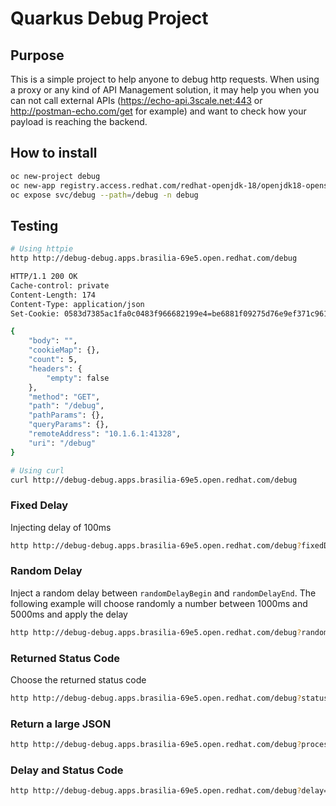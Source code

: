 # Quarkus Debug Project

## Purpose

This is a simple project to help anyone to debug http requests. When using a proxy or any kind of API Management solution, it may help you when you can not call external APIs (https://echo-api.3scale.net:443 or http://postman-echo.com/get for example) and want to check how your payload is reaching the backend.

## How to install

```bash
oc new-project debug
oc new-app registry.access.redhat.com/redhat-openjdk-18/openjdk18-openshift~https://github.com/luszczynski/quarkus-debug.git --name=debug -n debug
oc expose svc/debug --path=/debug -n debug
```

## Testing

```bash
# Using httpie
http http://debug-debug.apps.brasilia-69e5.open.redhat.com/debug

HTTP/1.1 200 OK
Cache-control: private
Content-Length: 174
Content-Type: application/json
Set-Cookie: 0583d7385ac1fa0c0483f966682199e4=be6881f09275d76e9ef371c961254aab; path=/; HttpOnly

{
    "body": "",
    "cookieMap": {},
    "count": 5,
    "headers": {
        "empty": false
    },
    "method": "GET",
    "path": "/debug",
    "pathParams": {},
    "queryParams": {},
    "remoteAddress": "10.1.6.1:41328",
    "uri": "/debug"
}

# Using curl
curl http://debug-debug.apps.brasilia-69e5.open.redhat.com/debug
```

### Fixed Delay

Injecting delay of 100ms

```bash
http http://debug-debug.apps.brasilia-69e5.open.redhat.com/debug?fixedDelay=100
```

### Random Delay

Inject a random delay between `randomDelayBegin` and `randomDelayEnd`.
The following example will choose randomly a number between 1000ms and 5000ms and apply the delay

```bash
http http://debug-debug.apps.brasilia-69e5.open.redhat.com/debug?randomDelayBegin=1000&randomDelayEnd=5000
```

### Returned Status Code

Choose the returned status code

```bash
http http://debug-debug.apps.brasilia-69e5.open.redhat.com/debug?statusCode=201
```

### Return a large JSON

```bash
http http://debug-debug.apps.brasilia-69e5.open.redhat.com/debug?processLargeJson=true
```

### Delay and Status Code

```bash
http http://debug-debug.apps.brasilia-69e5.open.redhat.com/debug?delay=100&statusCode=500
```
